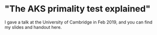 # "The AKS primality test explained"

I gave a talk at the University of Cambridge in Feb 2019, and you can find my slides and handout here.
